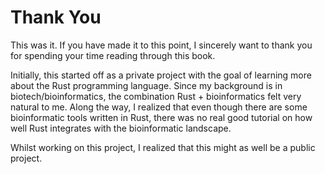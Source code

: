 # Thank You
This was it. If you have made it to this point, I sincerely want to thank you for spending your time reading through this book.

Initially, this started off as a private project with the goal of learning more about the Rust programming language. Since my background is in biotech/bioinformatics, the combination Rust + bioinformatics felt very natural to me. Along the way, I realized that even though there are some bioinformatic tools written in Rust, there was no real good tutorial on how well Rust integrates with the bioinformatic landscape.

Whilst working on this project, I realized that this might as well be a public project.
